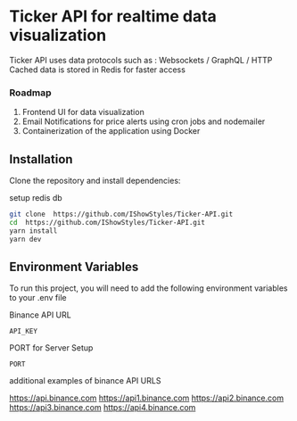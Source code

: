 # Ticker API for realtime data visualization

Ticker API uses data protocols such as : Websockets / GraphQL / HTTP
Cached data is stored in Redis for faster access

### Roadmap

1. Frontend UI for data visualization
2. Email Notifications for price alerts using cron jobs and nodemailer
3. Containerization of the application using Docker

## Installation

Clone the repository and install dependencies:

setup redis db

```bash
git clone  https://github.com/IShowStyles/Ticker-API.git 
cd  https://github.com/IShowStyles/Ticker-API.git 
yarn install
yarn dev
```

## Environment Variables

To run this project, you will need to add the following environment variables to your .env file

Binance API URL

`API_KEY`

PORT for Server Setup

`PORT`

additional examples of binance API URLS

https://api.binance.com
https://api1.binance.com
https://api2.binance.com
https://api3.binance.com
https://api4.binance.com

